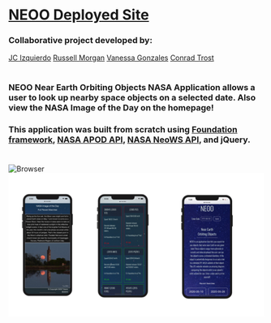 # [NEOO Deployed Site](https://trost.dev/NEOO)
### Collaborative project developed by:
   [JC Izquierdo](https://github.com/jcizquierdo)
   [Russell Morgan](https://github.com/rhmorganjr)
   [Vanessa Gonzales](https://github.com/vxnessa)
   [Conrad Trost](https://github.com/retro1967)
#
### NEOO Near Earth Orbiting Objects NASA Application allows a user to look up nearby space objects  on a selected date. Also view the NASA Image of the Day on the homepage!

### This application was built from scratch using [Foundation framework](https://get.foundation), [NASA APOD API](https://api.nasa.gov/), [NASA NeoWS API](https://api.nasa.gov/), and jQuery.
#
<img src="assets/images/readme.png" alt="Browser"/>
<img src="assets/images/threemobile.jpg" alt="Mobile Capture"/>
